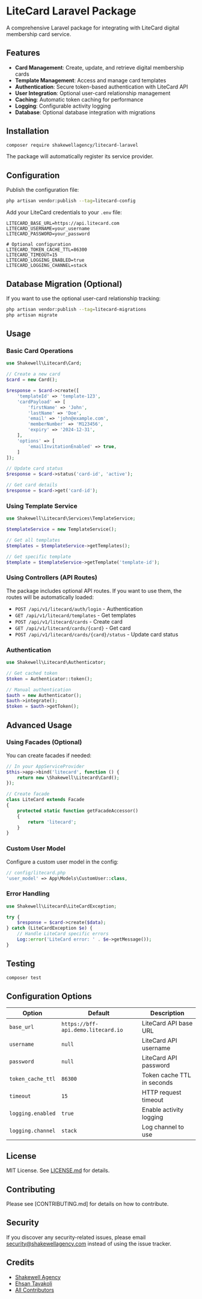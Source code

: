 # LiteCard Laravel Package

A comprehensive Laravel package for integrating with LiteCard digital membership card service.

## Features

- **Card Management**: Create, update, and retrieve digital membership cards
- **Template Management**: Access and manage card templates
- **Authentication**: Secure token-based authentication with LiteCard API
- **User Integration**: Optional user-card relationship management
- **Caching**: Automatic token caching for performance
- **Logging**: Configurable activity logging
- **Database**: Optional database integration with migrations

## Installation

```bash
composer require shakewellagency/litecard-laravel
```

The package will automatically register its service provider.

## Configuration

Publish the configuration file:

```bash
php artisan vendor:publish --tag=litecard-config
```

Add your LiteCard credentials to your `.env` file:

```env
LITECARD_BASE_URL=https://api.litecard.com
LITECARD_USERNAME=your_username
LITECARD_PASSWORD=your_password

# Optional configuration
LITECARD_TOKEN_CACHE_TTL=86300
LITECARD_TIMEOUT=15
LITECARD_LOGGING_ENABLED=true
LITECARD_LOGGING_CHANNEL=stack
```

## Database Migration (Optional)

If you want to use the optional user-card relationship tracking:

```bash
php artisan vendor:publish --tag=litecard-migrations
php artisan migrate
```

## Usage

### Basic Card Operations

```php
use Shakewell\Litecard\Card;

// Create a new card
$card = new Card();

$response = $card->create([
    'templateId' => 'template-123',
    'cardPayload' => [
        'firstName' => 'John',
        'lastName' => 'Doe',
        'email' => 'john@example.com',
        'memberNumber' => 'M123456',
        'expiry' => '2024-12-31',
    ],
    'options' => [
        'emailInvitationEnabled' => true,
    ]
]);

// Update card status
$response = $card->status('card-id', 'active');

// Get card details
$response = $card->get('card-id');
```

### Using Template Service

```php
use Shakewell\Litecard\Services\TemplateService;

$templateService = new TemplateService();

// Get all templates
$templates = $templateService->getTemplates();

// Get specific template
$template = $templateService->getTemplate('template-id');
```

### Using Controllers (API Routes)

The package includes optional API routes. If you want to use them, the routes will be automatically loaded:

- `POST /api/v1/litecard/auth/login` - Authentication
- `GET /api/v1/litecard/templates` - Get templates  
- `POST /api/v1/litecard/cards` - Create card
- `GET /api/v1/litecard/cards/{card}` - Get card
- `POST /api/v1/litecard/cards/{card}/status` - Update card status

### Authentication

```php
use Shakewell\Litecard\Authenticator;

// Get cached token
$token = Authenticator::token();

// Manual authentication
$auth = new Authenticator();
$auth->integrate();
$token = $auth->getToken();
```

## Advanced Usage

### Using Facades (Optional)

You can create facades if needed:

```php
// In your AppServiceProvider
$this->app->bind('litecard', function () {
    return new \Shakewell\Litecard\Card();
});

// Create facade
class LiteCard extends Facade
{
    protected static function getFacadeAccessor()
    {
        return 'litecard';
    }
}
```

### Custom User Model

Configure a custom user model in the config:

```php
// config/litecard.php
'user_model' => App\Models\CustomUser::class,
```

### Error Handling

```php
use Shakewell\Litecard\LiteCardException;

try {
    $response = $card->create($data);
} catch (LiteCardException $e) {
    // Handle LiteCard specific errors
    Log::error('LiteCard error: ' . $e->getMessage());
}
```

## Testing

```bash
composer test
```

## Configuration Options

| Option | Default | Description |
|--------|---------|-------------|
| `base_url` | `https://bff-api.demo.litecard.io` | LiteCard API base URL |
| `username` | `null` | LiteCard API username |
| `password` | `null` | LiteCard API password |
| `token_cache_ttl` | `86300` | Token cache TTL in seconds |
| `timeout` | `15` | HTTP request timeout |
| `logging.enabled` | `true` | Enable activity logging |
| `logging.channel` | `stack` | Log channel to use |

## License

MIT License. See [LICENSE.md](LICENSE.md) for details.

## Contributing

Please see [CONTRIBUTING.md] for details on how to contribute.

## Security

If you discover any security-related issues, please email security@shakewellagency.com instead of using the issue tracker.

## Credits

- [Shakewell Agency](https://shakewellagency.com)
- [Ehsan Tavakoli](https://github.com/ehsantavakoli)
- [All Contributors](../../contributors)
